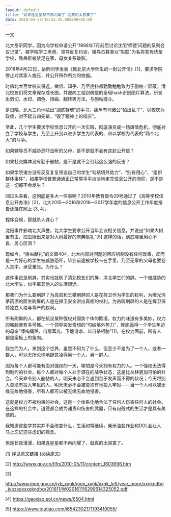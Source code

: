 ```yaml
---
layout: default
title: "如果连星星都不再闪耀了 就真的太寂寞了"
date: 2018-04-25T10:53:45.000000+08:00
---
```


一叉

北大岳昕同学，因为向学校申请公开“1998年7月前后讨论沈阳’师德’问题的系列会议记录”，被学院学工老师、领导反复约谈，辅导员甚至以“失联”为名将其母诱至学校，致岳昕被禁足在家，母女关系破裂。

2018年4月22日，岳昕同学发表《致北京大学师生的一封公开信》[1]，要求学院停止对其家人施压，并公开所作所为的依据。

时值北大百廿校庆将近，微信、知乎、乃至虎扑都勤勤勉勉致力于删帖／屏蔽。清北校友们将文章保存成长图，并逆向工程到微信的全局hash识别图片算法，研发出剪切、水印、调色、扭曲、翻转等方法，与删帖搏斗。

是日晚，北大三角地贴出“湖底群魂”的手书，痛斥有司诸公“怕出乱子”、以校庆为政绩，对不起五四先辈，“毁了精神上的校庆”。

至此，几个学生要求学校信息公开的一次实践，彻底演变成一场舆情危机，彻底对立了学校与学生，乃至上升到以进步学生为代表的、和以学校为代表的“两个北大”的斗争。

如果辅导员不威胁恐吓岳昕的父母，是不是就不会有这封公开信？

如果社交媒体没有勤于删帖，是不是就不会引起这么强的反击？

如果学院诸方没有反反复复预设自己的学生“勾结境外势力”、“别有用心”、“组织群体事件”，如果学校普普通通正正常常平平淡淡地走完信息公开的流程，是不是这一切都不会发生？

回过头来看，这到底是多大一件事啊？2010年教育部令29号通过了《高等学校信息公开办法》[2]，北大2015—2016和2016—2017学年度的信息公开工作年度报告还挂在网上 [3, 4]。

程序合规，那就杀人诛心？

沈阳事件影响北大声誉，北大学生要求公开当年会议相关信息，并说出“如果大树里有虫，把虫揪出来是对大树最好的庆典献礼”[5] 这样的话，到底哪里用心不良、居心叵测？

现如今，“揪虫献礼”的文章404，北大内部对问题的回应机制没有任何改善，反而是一片好心的学生被威胁恐吓，毕业前途被学校卡在手里，乃至无辜的父母也要卷入其中，承受重压。为什么？

这件事说是刷屏，其实也就刷了清北校友们的屏，清北学生们的屏。一个被威胁的北大学生，似乎离其他人的生活很远。

那我们为什么要刷屏？为高岩和王攀刷屏的人是在捍卫作为学生的权利，为曝光鸿茅药酒的医生刷屏的人是在捍卫安全讲出真相的权利，为岳昕刷屏的人是在捍卫保持独立人格与尊严的权利。

所有刷屏的人，都在抗议某种强权对弱势个体的欺凌。权力的味道有多美妙，权力的嘴脸就有多可怖。一个领导突发奇想的“勾结境外势力”，就能逼得一个学生年迈的母亲“嚎啕痛哭、自扇耳光、下跪请求、以自杀相胁”[1]，在权力面前，所有人都是案板上的鱼肉。

我生而为人，来到这个世界，虽然不知为了什么，但至少不是为了一个人，或者一群人，可以无所忌惮地肆意凌辱另一个人，另一群人。

因为每个人都可能有面对强权的一天，哪怕是今天拥有权力的人。一个强权无法得到制约的社会，每个人都对每个人处于潜在的战争状态，这是比丛林更加可怕的社会。今天命令别人删帖的人，明天未必不会遇到苦于发声而不得的状况；今天将别人莫须有投入牢狱的人，明天未必不会被莫须有地投入牢狱——当一个人可以被无缘无故地侵害，所有人都可以被无缘无故地侵害。

这就是权力不被约束的社会，这是一个体系化地合法了任何人伤害任何人的社会。在这样的社会中，道德都会成为谴责和伤害的武器，只有自残式的生活才是具有美德的。

我知道这些字其实并不会改变什么，生活如常继续，柴米油盐作业和DDL会让人马上忘记这些虚幻的观念。

但是长夜漫漫，如果连星星都不再闪耀了，就真的太寂寞了。

[1] 详见原文链接 (阅读原文)

[2] http://www.gov.cn/flfg/2010-05/11/content_1603696.htm

[3]

http://www.moe.gov.cn/jyb_xxgk/moe_xxgk/xxgk_left/year_more/xxgkndbg_jybzsgxxxgkndbg/201611/W020161116299614325052.pdf

[4] https://gaoxiao.eol.cn/news/6504.html

[5] https://www.toutiao.com/i6542302171193410055/

